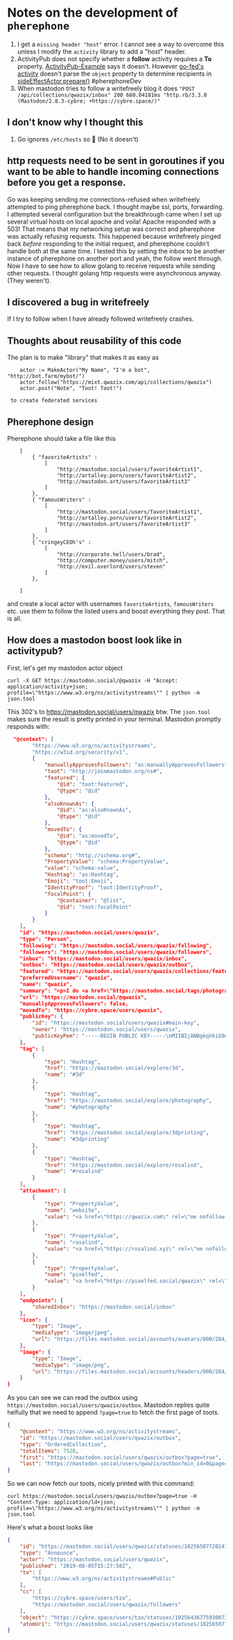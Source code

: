 # Notes on the development of `pherephone`

1. I get a `missing header "host"` error. I cannot see a way to overcome this unless I modify the `activity` library to add a "host" header.
1. ActivityPub does not specify whether a **follow** activity requires a **To** property. [ActivityPub-Example](https://github.com/tOkeshu/activitypub-example) says it doesn't. However [go-fed's activity](https://github.com/go-fed/activity) doesn't parse the `object` property to determine recipients in [sideEffectActor.prepare()](side_effect_actor.go#622) #pherephoneDev
1. When mastodon tries to follow a writefreely blog it does `"POST /api/collections/qwazix/inbox" 200 660.04181ms "http.rb/3.3.0 (Mastodon/2.8.3-cybre; +https://cybre.space/)"`

## I don't know why I thought this

1. Go ignores `/etc/hosts` so :facepalm: (No it doesn't)

## http requests need to be sent in goroutines if you want to be able to handle incoming connections before you get a response.

Go was keeping sending me connections-refused when writefreely attempted to ping pherephone back. I thought maybe ssl, ports, forwarding. I attempted several configuration but the breakthrough came when I set up several virtual hosts on local apache and voila! Apache responded with a 503! That means that my networking setup was correct and pherephone was actually refusing requests. This happened because writefreely pinged back *before* responding to the initial request, and pherephone couldn't handle both at the same time. I tested this by setting the inbox to be another instance of pherephone on another port and yeah, the follow went through. Now I have to see how to allow golang to receive requests while sending other requests. I thought golang http requests were asynchronous anyway. (They weren't).

## I discovered a bug in writefreely

If I try to follow when I have already followed writefreely crashes.

## Thoughts about reusability of this code

The plan is to make "library" that makes it as easy as
    
        actor := MakeActor("My Name", "I'm a bot", "http://bot.farm/mybot/")
        actor.follow("https://mixt.qwazix.com/api/collections/qwazix")
        actor.post("Note", "Toot! Toot!")
    
     to create federated services

## Pherephone design

Pherephone should take a file like this 

        [
            { "favoriteArtists" : 
                [
                    "http://mastodon.social/users/favoriteArtist1",
                    "http://artalley.porn/users/favoriteArtist2",
                    "http://mastodon.art/users/favoriteArtist3"
                ]
            },
            { "famousWriters" : 
                [
                    "http://mastodon.social/users/favoriteArtist1",
                    "http://artalley.porn/users/favoriteArtist2",
                    "http://mastodon.art/users/favoriteArtist3"
                ]
            },
            { "cringeyCEOh's" : 
                [
                    "http://corporate.hell/users/brad",
                    "http://computer.money/users/mitch",
                    "http://evil.overlord/users/steven"
                ]
            },

        ]

and create a local actor with usernames `favoriteArtists`, `famousWriters` etc. 
use them to follow the listed users and boost everything they post. That is all.

## How does a mastodon boost look like in activitypub?

First, let's get my mastodon actor object

    curl -X GET https://mastodon.social/@qwazix -H "Accept: application/activity+json; profile=\"https://www.w3.org/ns/activitystreams\"" | python -m json.tool

This 302's to https://mastodon.social/users/qwazix btw. The `json.tool` makes sure the result is pretty printed in your terminal. Mastodon promptly responds with:

``` json
  "@context": [
        "https://www.w3.org/ns/activitystreams",
        "https://w3id.org/security/v1",
        {
            "manuallyApprovesFollowers": "as:manuallyApprovesFollowers",
            "toot": "http://joinmastodon.org/ns#",
            "featured": {
                "@id": "toot:featured",
                "@type": "@id"
            },
            "alsoKnownAs": {
                "@id": "as:alsoKnownAs",
                "@type": "@id"
            },
            "movedTo": {
                "@id": "as:movedTo",
                "@type": "@id"
            },
            "schema": "http://schema.org#",
            "PropertyValue": "schema:PropertyValue",
            "value": "schema:value",
            "Hashtag": "as:Hashtag",
            "Emoji": "toot:Emoji",
            "IdentityProof": "toot:IdentityProof",
            "focalPoint": {
                "@container": "@list",
                "@id": "toot:focalPoint"
            }
        }
    ],
    "id": "https://mastodon.social/users/qwazix",
    "type": "Person",
    "following": "https://mastodon.social/users/qwazix/following",
    "followers": "https://mastodon.social/users/qwazix/followers",
    "inbox": "https://mastodon.social/users/qwazix/inbox",
    "outbox": "https://mastodon.social/users/qwazix/outbox",
    "featured": "https://mastodon.social/users/qwazix/collections/featured",
    "preferredUsername": "qwazix",
    "name": "qwazix",
    "summary": "<p>I do <a href=\"https://mastodon.social/tags/photography\" class=\"mention hashtag\" rel=\"tag\">#<span>photography</span></a>, <a href=\"https://mastodon.social/tags/3D\" class=\"mention hashtag\" rel=\"tag\">#<span>3D</span></a> and other visual arts. I also code, read books and watch movies. I have built <a href=\"https://mastodon.social/tags/Rosalind\" class=\"mention hashtag\" rel=\"tag\">#<span>Rosalind</span></a> and I love <a href=\"https://mastodon.social/tags/3Dprinting\" class=\"mention hashtag\" rel=\"tag\">#<span>3Dprinting</span></a>. I also internet.</p>",
    "url": "https://mastodon.social/@qwazix",
    "manuallyApprovesFollowers": false,
    "movedTo": "https://cybre.space/users/qwazix",
    "publicKey": {
        "id": "https://mastodon.social/users/qwazix#main-key",
        "owner": "https://mastodon.social/users/qwazix",
        "publicKeyPem": "-----BEGIN PUBLIC KEY-----\nMIIBIjANBgkqhkiG9w0BAQEFAAOCAQ8AMIIBCgKCAQEAwwvRyYy87zZIG/Gc87a9\nuazb6WL+tTACih+mbCLMSC/uUMgp3R7fUvRQ+KF9b2ruailcyRhQ6vPoosAQKyEA\n2rxqP5JM9+tqk4uu9TNmjmzRUG/fT1iwGTo2jgWVn8Fef/eYDH+OsTiJXDQDCwQL\nAygIyMqUikGtwfMejBxLmvscKCpn99Iz4xD7XENjmXBu7V/XZifujaymVzAGHB2l\nobhgdPxc5wHNOGY/M9/ESWslbL9d1C3xVE6S+uhP9qrGRIoHkylYPfTb6CNoTpkQ\nYfuwhtWe4HczHop6Vk89mwaSMB8khVXJS5ymoVoVpiu72JEkt6GB7za/pY8wxBky\nDwIDAQAB\n-----END PUBLIC KEY-----\n"
    },
    "tag": [
        {
            "type": "Hashtag",
            "href": "https://mastodon.social/explore/3d",
            "name": "#3d"
        },
        {
            "type": "Hashtag",
            "href": "https://mastodon.social/explore/photography",
            "name": "#photography"
        },
        {
            "type": "Hashtag",
            "href": "https://mastodon.social/explore/3dprinting",
            "name": "#3dprinting"
        },
        {
            "type": "Hashtag",
            "href": "https://mastodon.social/explore/rosalind",
            "name": "#rosalind"
        }
    ],
    "attachment": [
        {
            "type": "PropertyValue",
            "name": "website",
            "value": "<a href=\"https://qwazix.com\" rel=\"me nofollow noopener\" target=\"_blank\"><span class=\"invisible\">https://</span><span class=\"\">qwazix.com</span><span class=\"invisible\"></span></a>"
        },
        {
            "type": "PropertyValue",
            "name": "rosalind",
            "value": "<a href=\"https://rosalind.xyz\" rel=\"me nofollow noopener\" target=\"_blank\"><span class=\"invisible\">https://</span><span class=\"\">rosalind.xyz</span><span class=\"invisible\"></span></a>"
        },
        {
            "type": "PropertyValue",
            "name": "pixelfed",
            "value": "<a href=\"https://pixelfed.social/qwazix\" rel=\"me nofollow noopener\" target=\"_blank\"><span class=\"invisible\">https://</span><span class=\"\">pixelfed.social/qwazix</span><span class=\"invisible\"></span></a>"
        }
    ],
    "endpoints": {
        "sharedInbox": "https://mastodon.social/inbox"
    },
    "icon": {
        "type": "Image",
        "mediaType": "image/jpeg",
        "url": "https://files.mastodon.social/accounts/avatars/000/284/505/original/ca72250e2d1aa78d.jpg"
    },
    "image": {
        "type": "Image",
        "mediaType": "image/png",
        "url": "https://files.mastodon.social/accounts/headers/000/284/505/original/K4M0ZD6AOKOC.png"
    }
}
```

As you can see we can read the outbox using `https://mastodon.social/users/qwazix/outbox`. Mastodon replies quite helfully that we need to append `?page=true` to fetch the first page of toots.

``` json
{
    "@context": "https://www.w3.org/ns/activitystreams",
    "id": "https://mastodon.social/users/qwazix/outbox",
    "type": "OrderedCollection",
    "totalItems": 7528,
    "first": "https://mastodon.social/users/qwazix/outbox?page=true",
    "last": "https://mastodon.social/users/qwazix/outbox?min_id=0&page=true"
}
```

So we can now fetch our toots, nicely printed with this command:

    curl https://mastodon.social/users/qwazix/outbox?page=true -H "Content-Type: application/ld+json; profile=\"https://www.w3.org/ns/activitystreams\"" | python -m json.tool

Here's what a boost looks like

``` json
{
    "id": "https://mastodon.social/users/qwazix/statuses/102565077202414254/activity",
    "type": "Announce",
    "actor": "https://mastodon.social/users/qwazix",
    "published": "2019-08-05T15:27:58Z",
    "to": [
        "https://www.w3.org/ns/activitystreams#Public"
    ],
    "cc": [
        "https://cybre.space/users/tzo",
        "https://mastodon.social/users/qwazix/followers"
    ],
    "object": "https://cybre.space/users/tzo/statuses/102564367759300737",
    "atomUri": "https://mastodon.social/users/qwazix/statuses/102565077202414254/activity"
}
```